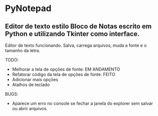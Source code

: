 # PyNotepad
## Editor de texto estilo Bloco de Notas escrito em Python e utilizando Tkinter como interface.

Editor de texto funcionando.
Salva, carrega arquivos, muda a fonte e o tamanho da letra. 

TODO:
- Melhorar a tela de opções de fonte: EM ANDAMENTO
- Refatorar código da tela de opções de fonte: FEITO
- Adicionar mais opções
- Atalhos de teclado

BUGS:
- Aparece um erro no console se fechar a janela do explorer sem salvar ou abrir arquivos.
